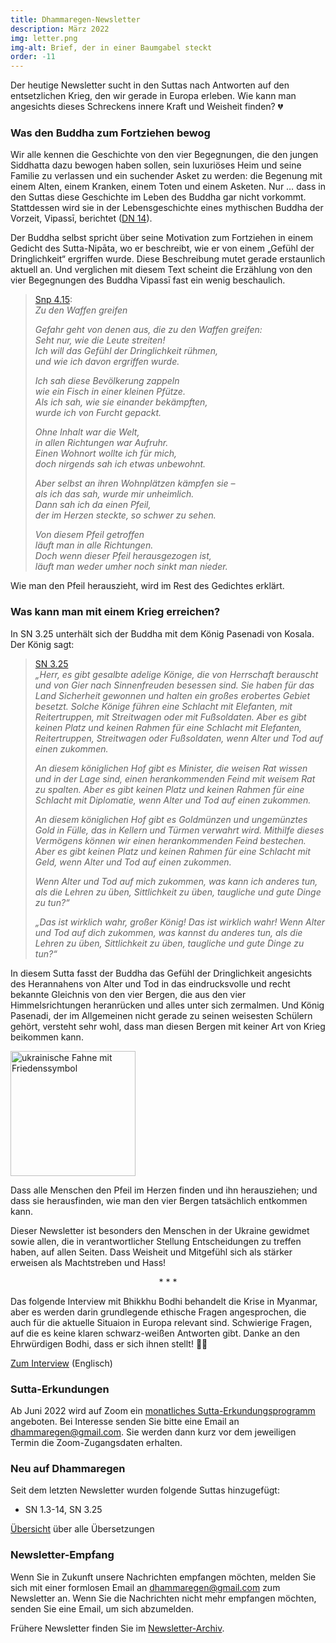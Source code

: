 ```yaml
---
title: Dhammaregen-Newsletter
description: März 2022
img: letter.png
img-alt: Brief, der in einer Baumgabel steckt
order: -11
---
```


Der heutige Newsletter sucht in den Suttas nach Antworten auf den entsetzlichen Krieg, den wir gerade in Europa erleben. Wie kann man angesichts dieses Schreckens innere Kraft und Weisheit finden? 💔

### Was den Buddha zum Fortziehen bewog

Wir alle kennen die Geschichte von den vier Begegnungen, die den jungen Siddhatta dazu bewogen haben sollen, sein luxuriöses Heim und seine Familie zu verlassen und ein suchender Asket zu werden: die Begenung mit einem Alten, einem Kranken, einem Toten und einem Asketen. Nur … dass in den Suttas diese Geschichte im Leben des Buddha gar nicht vorkommt. Stattdessen wird sie in der Lebensgeschichte eines mythischen Buddha der Vorzeit, Vipassī, berichtet ([DN 14](/suttas/#dn14/de/sabbamitta:2.1.0)).

Der Buddha selbst spricht über seine Motivation zum Fortziehen in einem Gedicht des Sutta-Nipāta, wo er beschreibt, wie er von einem „Gefühl der Dringlichkeit“ ergriffen wurde. Diese Beschreibung mutet gerade erstaunlich aktuell an. Und verglichen mit diesem Text scheint die Erzählung von den vier Begegnungen des Buddha Vipassī fast ein wenig beschaulich.

>[Snp 4.15](/suttas/#snp4.15/de/sabbamitta:0.1):   
> *Zu den Waffen greifen*  
>  
> *Gefahr geht von denen aus, die zu den Waffen greifen:*  
> *Seht nur, wie die Leute streiten!*  
> *Ich will das Gefühl der Dringlichkeit rühmen,*  
> *und wie ich davon ergriffen wurde.*
> 
> *Ich sah diese Bevölkerung zappeln*  
> *wie ein Fisch in einer kleinen Pfütze.*  
> *Als ich sah, wie sie einander bekämpften,*  
> *wurde ich von Furcht gepackt.*
> 
> *Ohne Inhalt war die Welt,*  
> *in allen Richtungen war Aufruhr.*  
> *Einen Wohnort wollte ich für mich,*  
> *doch nirgends sah ich etwas unbewohnt.*
> 
> *Aber selbst an ihren Wohnplätzen kämpfen sie –*  
> *als ich das sah, wurde mir unheimlich.*  
> *Dann sah ich da einen Pfeil,*  
> *der im Herzen steckte, so schwer zu sehen.*
> 
> *Von diesem Pfeil getroffen*  
> *läuft man in alle Richtungen.*  
> *Doch wenn dieser Pfeil herausgezogen ist,*  
> *läuft man weder umher noch sinkt man nieder.*

Wie man den Pfeil herauszieht, wird im Rest des Gedichtes erklärt.

### Was kann man mit einem Krieg erreichen?

In SN 3.25 unterhält sich der Buddha mit dem König Pasenadi von Kosala. Der König sagt:

>[SN 3.25](/suttas/#sn3.25/de/sabbamitta:4.4)  
>*„Herr, es gibt gesalbte adelige Könige, die von Herrschaft berauscht und von Gier nach Sinnenfreuden besessen sind. Sie haben für das Land Sicherheit gewonnen und halten ein großes erobertes Gebiet besetzt. Solche Könige führen eine Schlacht mit Elefanten, mit Reitertruppen, mit Streitwagen oder mit Fußsoldaten. Aber es gibt keinen Platz und keinen Rahmen für eine Schlacht mit Elefanten, Reitertruppen, Streitwagen oder Fußsoldaten, wenn Alter und Tod auf einen zukommen.*
>
>*An diesem königlichen Hof gibt es Minister, die weisen Rat wissen und in der Lage sind, einen herankommenden Feind mit weisem Rat zu spalten. Aber es gibt keinen Platz und keinen Rahmen für eine Schlacht mit Diplomatie, wenn Alter und Tod auf einen zukommen.*
>
>*An diesem königlichen Hof gibt es Goldmünzen und ungemünztes Gold in Fülle, das in Kellern und Türmen verwahrt wird. Mithilfe dieses Vermögens können wir einen herankommenden Feind bestechen. Aber es gibt keinen Platz und keinen Rahmen für eine Schlacht mit Geld, wenn Alter und Tod auf einen zukommen.*
>
>*Wenn Alter und Tod auf mich zukommen, was kann ich anderes tun, als die Lehren zu üben, Sittlichkeit zu üben, taugliche und gute Dinge zu tun?“*
>
> *„Das ist wirklich wahr, großer König! Das ist wirklich wahr! Wenn Alter und Tod auf dich zukommen, was kannst du anderes tun, als die Lehren zu üben, Sittlichkeit zu üben, taugliche und gute Dinge zu tun?“*

In diesem Sutta fasst der Buddha das Gefühl der Dringlichkeit angesichts des Herannahens von Alter und Tod in das eindrucksvolle und recht bekannte Gleichnis von den vier Bergen, die aus den vier Himmelsrichtungen heranrücken und alles unter sich zermalmen. Und König Pasenadi, der im Allgemeinen nicht gerade zu seinen weisesten Schülern gehört, versteht sehr wohl, dass man diesen Bergen mit keiner Art von Krieg beikommen kann.

<img src="./ukraine.png" alt="ukrainische Fahne mit Friedenssymbol" style="height: 200px;">

Dass alle Menschen den Pfeil im Herzen finden und ihn herausziehen; und dass sie herausfinden, wie man den vier Bergen tatsächlich entkommen kann.

Dieser Newsletter ist besonders den Menschen in der Ukraine gewidmet sowie allen, die in verantwortlicher Stellung Entscheidungen zu treffen haben, auf allen Seiten. Dass Weisheit und Mitgefühl sich als stärker erweisen als Machtstreben und Hass!

<div style="text-align: center;">* * *</div>

Das folgende Interview mit Bhikkhu Bodhi behandelt die Krise in Myanmar, aber es werden darin grundlegende ethische Fragen angesprochen, die auch für die aktuelle Situaion in Europa relevant sind. Schwierige Fragen, auf die es keine klaren schwarz-weißen Antworten gibt. Danke an den Ehrwürdigen Bodhi, dass er sich ihnen stellt! 🙏🏾

[Zum Interview](https://insightmyanmar.org/complete-shows/2021/7/4/episode-61-bhikkhu-bodhi-on-the-crisis-in-myanmar) (Englisch)

### Sutta-Erkundungen 

Ab Juni 2022 wird auf Zoom ein [monatliches Sutta-Erkundungsprogramm](/wiki/Erkundungen) angeboten. Bei Interesse senden Sie bitte eine Email an dhammaregen@gmail.com. Sie werden dann kurz vor dem jeweiligen Termin die Zoom-Zugangsdaten erhalten.

### Neu auf Dhammaregen

Seit dem letzten Newsletter wurden folgende Suttas hinzugefügt:
- SN 1.3-14, SN 3.25

[Übersicht](/Übersetzung/Übersicht) über alle Übersetzungen

### Newsletter-Empfang

Wenn Sie in Zukunft unsere Nachrichten empfangen möchten, melden Sie sich mit einer formlosen Email an [dhammaregen@gmail.com](mailto:dhammaregen@gmail.com) zum Newsletter an. Wenn Sie die Nachrichten nicht mehr empfangen möchten, senden Sie eine Email, um sich abzumelden.

Frühere Newsletter finden Sie im [Newsletter-Archiv](/wiki/news).